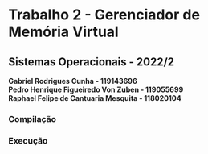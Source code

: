 # Trabalho 2 - Gerenciador de Memória Virtual
## Sistemas Operacionais - 2022/2
**Gabriel Rodrigues Cunha - 119143696**\
**Pedro Henrique Figueiredo Von Zuben - 119055699**\
**Raphael Felipe de Cantuaria Mesquita - 118020104**

### Compilação

### Execução
